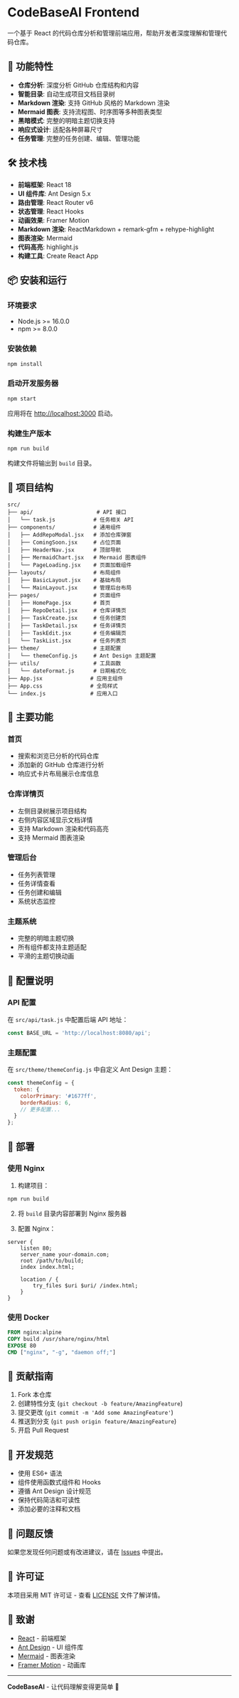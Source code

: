 # CodeBaseAI Frontend

一个基于 React 的代码仓库分析和管理前端应用，帮助开发者深度理解和管理代码仓库。

## 🚀 功能特性

- **仓库分析**: 深度分析 GitHub 仓库结构和内容
- **智能目录**: 自动生成项目文档目录树
- **Markdown 渲染**: 支持 GitHub 风格的 Markdown 渲染
- **Mermaid 图表**: 支持流程图、时序图等多种图表类型
- **黑暗模式**: 完整的明暗主题切换支持
- **响应式设计**: 适配各种屏幕尺寸
- **任务管理**: 完整的任务创建、编辑、管理功能

## 🛠️ 技术栈

- **前端框架**: React 18
- **UI 组件库**: Ant Design 5.x
- **路由管理**: React Router v6
- **状态管理**: React Hooks
- **动画效果**: Framer Motion
- **Markdown 渲染**: ReactMarkdown + remark-gfm + rehype-highlight
- **图表渲染**: Mermaid
- **代码高亮**: highlight.js
- **构建工具**: Create React App

## 📦 安装和运行

### 环境要求

- Node.js >= 16.0.0
- npm >= 8.0.0

### 安装依赖

```bash
npm install
```

### 启动开发服务器

```bash
npm start
```

应用将在 [http://localhost:3000](http://localhost:3000) 启动。

### 构建生产版本

```bash
npm run build
```

构建文件将输出到 `build` 目录。

## 📁 项目结构

```
src/
├── api/                    # API 接口
│   └── task.js            # 任务相关 API
├── components/            # 通用组件
│   ├── AddRepoModal.jsx   # 添加仓库弹窗
│   ├── ComingSoon.jsx     # 占位页面
│   ├── HeaderNav.jsx      # 顶部导航
│   ├── MermaidChart.jsx   # Mermaid 图表组件
│   └── PageLoading.jsx    # 页面加载组件
├── layouts/               # 布局组件
│   ├── BasicLayout.jsx    # 基础布局
│   └── MainLayout.jsx     # 管理后台布局
├── pages/                 # 页面组件
│   ├── HomePage.jsx       # 首页
│   ├── RepoDetail.jsx     # 仓库详情页
│   ├── TaskCreate.jsx     # 任务创建页
│   ├── TaskDetail.jsx     # 任务详情页
│   ├── TaskEdit.jsx       # 任务编辑页
│   └── TaskList.jsx       # 任务列表页
├── theme/                 # 主题配置
│   └── themeConfig.js     # Ant Design 主题配置
├── utils/                 # 工具函数
│   └── dateFormat.js      # 日期格式化
├── App.jsx               # 应用主组件
├── App.css               # 全局样式
└── index.js              # 应用入口
```

## 🎨 主要功能

### 首页
- 搜索和浏览已分析的代码仓库
- 添加新的 GitHub 仓库进行分析
- 响应式卡片布局展示仓库信息

### 仓库详情页
- 左侧目录树展示项目结构
- 右侧内容区域显示文档详情
- 支持 Markdown 渲染和代码高亮
- 支持 Mermaid 图表渲染

### 管理后台
- 任务列表管理
- 任务详情查看
- 任务创建和编辑
- 系统状态监控

### 主题系统
- 完整的明暗主题切换
- 所有组件都支持主题适配
- 平滑的主题切换动画

## 🔧 配置说明

### API 配置

在 `src/api/task.js` 中配置后端 API 地址：

```javascript
const BASE_URL = 'http://localhost:8080/api';
```

### 主题配置

在 `src/theme/themeConfig.js` 中自定义 Ant Design 主题：

```javascript
const themeConfig = {
  token: {
    colorPrimary: '#1677ff',
    borderRadius: 6,
    // 更多配置...
  }
};
```

## 🚀 部署

### 使用 Nginx

1. 构建项目：
```bash
npm run build
```

2. 将 `build` 目录内容部署到 Nginx 服务器

3. 配置 Nginx：
```nginx
server {
    listen 80;
    server_name your-domain.com;
    root /path/to/build;
    index index.html;
    
    location / {
        try_files $uri $uri/ /index.html;
    }
}
```

### 使用 Docker

```dockerfile
FROM nginx:alpine
COPY build /usr/share/nginx/html
EXPOSE 80
CMD ["nginx", "-g", "daemon off;"]
```

## 🤝 贡献指南

1. Fork 本仓库
2. 创建特性分支 (`git checkout -b feature/AmazingFeature`)
3. 提交更改 (`git commit -m 'Add some AmazingFeature'`)
4. 推送到分支 (`git push origin feature/AmazingFeature`)
5. 开启 Pull Request

## 📝 开发规范

- 使用 ES6+ 语法
- 组件使用函数式组件和 Hooks
- 遵循 Ant Design 设计规范
- 保持代码简洁和可读性
- 添加必要的注释和文档

## 🐛 问题反馈

如果您发现任何问题或有改进建议，请在 [Issues](https://github.com/your-repo/issues) 中提出。

## 📄 许可证

本项目采用 MIT 许可证 - 查看 [LICENSE](LICENSE) 文件了解详情。

## 🙏 致谢

- [React](https://reactjs.org/) - 前端框架
- [Ant Design](https://ant.design/) - UI 组件库
- [Mermaid](https://mermaid-js.github.io/) - 图表渲染
- [Framer Motion](https://www.framer.com/motion/) - 动画库

---

**CodeBaseAI** - 让代码理解变得更简单 🚀